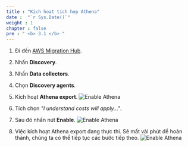 ```yaml
---
title : "Kích hoạt tích hợp Athena"
date :  "`r Sys.Date()`" 
weight : 1 
chapter : false
pre : " <b> 3.1 </b> "
---
```


1. Đi đến [AWS Migration Hub](https://us-west-2.console.aws.amazon.com/migrationhub/home?region=us-west-2).
2. Nhấn **Discovery**.
3. Nhấn **Data collectors**.
4. Chọn **Discovery agents**.
5. Kích hoạt **Athena export**.
![Enable Athena](../../../images/3.discoveryexistinginfra/3.1enableathena/3.1.1enableathena.png?width=90pc)

6. Tích chọn *"I understand costs will apply..."*.
7. Sau đó nhấn nút **Enable**.
![Enable Athena](../../../images/3.discoveryexistinginfra/3.1enableathena/3.1.2enableathena.png?width=90pc)

8. Việc kích hoạt Athena export đang thực thi. Sẽ mất vài phút để hoàn thành, chúng ta có thể tiếp tục các bước tiếp theo.
![Enable Athena](../../../images/3.discoveryexistinginfra/3.1enableathena/3.1.3enableathena.png?width=90pc)
